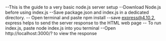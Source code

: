 --This is the guide to a very basic node.js server setup
--Download Node.js before using index.js
--Save package.json and index.js in a dedicated directory.
-- Open terminal and paste npm install --save express@4.10.2, express helps to send the server response to the HTML web page
-- To run index.js, paste node index.js into you terminal
--Open http://localhost:3000/? to view the response
